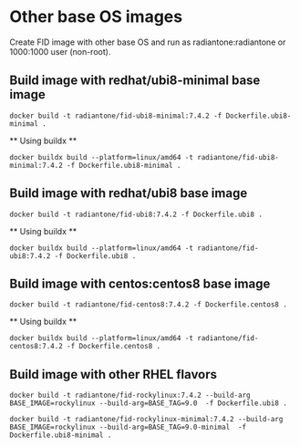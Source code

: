 # Other base OS images

Create FID image with other base OS and run as radiantone:radiantone or 1000:1000 user (non-root).

## Build image with redhat/ubi8-minimal base image

```
docker build -t radiantone/fid-ubi8-minimal:7.4.2 -f Dockerfile.ubi8-minimal .
```
** Using  buildx **
```
docker buildx build --platform=linux/amd64 -t radiantone/fid-ubi8-minimal:7.4.2 -f Dockerfile.ubi8-minimal .
```

## Build image with redhat/ubi8 base image

```
docker build -t radiantone/fid-ubi8:7.4.2 -f Dockerfile.ubi8 .
```
** Using  buildx **
```
docker buildx build --platform=linux/amd64 -t radiantone/fid-ubi8:7.4.2 -f Dockerfile.ubi8 .
```

## Build image with centos:centos8 base image

```
docker build -t radiantone/fid-centos8:7.4.2 -f Dockerfile.centos8 .
```
** Using  buildx **
```
docker buildx build --platform=linux/amd64 -t radiantone/fid-centos8:7.4.2 -f Dockerfile.centos8 .
```


## Build image with other RHEL flavors

```
docker build -t radiantone/fid-rockylinux:7.4.2 --build-arg BASE_IMAGE=rockylinux --build-arg=BASE_TAG=9.0  -f Dockerfile.ubi8 .
```

```
docker build -t radiantone/fid-rockylinux-minimal:7.4.2 --build-arg BASE_IMAGE=rockylinux --build-arg=BASE_TAG=9.0-minimal  -f Dockerfile.ubi8-minimal .
```
